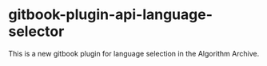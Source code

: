 # gitbook-plugin-api-language-selector

This is a new gitbook plugin for language selection in the Algorithm Archive.
